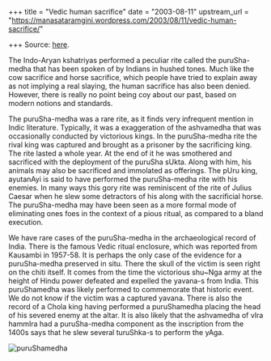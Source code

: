 +++
title = "Vedic human sacrifice"
date = "2003-08-11"
upstream_url = "https://manasataramgini.wordpress.com/2003/08/11/vedic-human-sacrifice/"

+++
Source: [here](https://manasataramgini.wordpress.com/2003/08/11/vedic-human-sacrifice/).

The Indo-Aryan kshatriyas performed a peculiar rite called the puruSha-medha that has been spoken of by Indians in hushed tones. Much like the cow sacrifice and horse sacrifice, which people have tried to explain away as not implying a real slaying, the human sacrifice has also been denied. However, there is really no point being coy about our past, based on modern notions and standards.

The puruSha-medha was a rare rite, as it finds very infrequent mention in Indic literature. Typically, it was a exaggeration of the ashvamedha that was occasionally conducted by victorious kings. In the puruSha-medha rite the rival king was captured and brought as a prisoner by the sacrificing king. The rite lasted a whole year. At the end of it he was smothered and sacrificed with the deployment of the puruSha sUkta. Along with him, his animals may also be sacrificed and immolated as offerings. The pUru king, ayutanAyi is said to have performed the puruSha-medha rite with his enemies. In many ways this gory rite was reminiscent of the rite of Julius Caesar when he slew some detractors of his along with the sacrificial horse. The puruSha-medha may have been seen as a more formal mode of eliminating ones foes in the context of a pious ritual, as compared to a bland execution.

We have rare cases of the puruSha-medha in the archaeological record of India. There is the famous Vedic ritual enclosure, which was reported from Kausambi in 1957-58. It is perhaps the only case of the evidence for a puruSha-medha preserved in situ. There the skull of the victim is seen right on the chiti itself. It comes from the time the victorious shu\~Nga army at the height of Hindu power defeated and expelled the yavana-s from India. This puruShamedha was likely performed to commemorate that historic event. We do not know if the victim was a captured yavana. There is also the record of a Chola king having performed a puruShamedha placing the head of his severed enemy at the altar. It is also likely that the ashvamedha of vIra hammIra had a puruSha-medha component as the inscription from the 1400s says that he slew several turuShka-s to perform the yAga.

![puruShamedha](https://manasataramgini.files.wordpress.com/2003/08/purushamedha.jpg?w=640)

